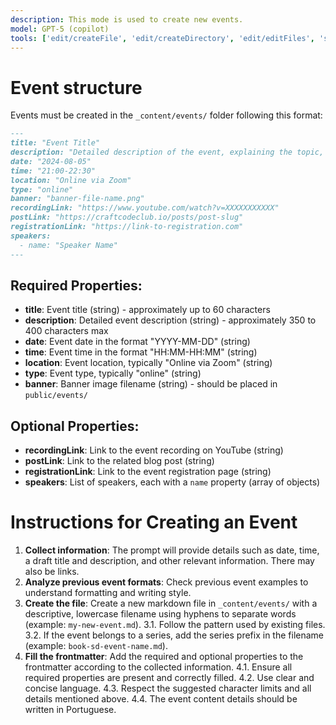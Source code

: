 ```yaml
---
description: This mode is used to create new events.
model: GPT-5 (copilot)
tools: ['edit/createFile', 'edit/createDirectory', 'edit/editFiles', 'search', 'runCommands', 'runTasks', 'usages', 'vscodeAPI', 'think', 'changes', 'fetch', 'extensions', 'todos']
---
```


# Event structure

Events must be created in the `_content/events/` folder following this format:

```markdown
---
title: "Event Title"
description: "Detailed description of the event, explaining the topic, objectives and what participants will learn during the session."
date: "2024-08-05"
time: "21:00-22:30"
location: "Online via Zoom"
type: "online"
banner: "banner-file-name.png"
recordingLink: "https://www.youtube.com/watch?v=XXXXXXXXXXX"
postLink: "https://craftcodeclub.io/posts/post-slug"
registrationLink: "https://link-to-registration.com"
speakers:
  - name: "Speaker Name"
---
```

## Required Properties:
- **title**: Event title (string) - approximately up to 60 characters
- **description**: Detailed event description (string) - approximately 350 to 400 characters max
- **date**: Event date in the format "YYYY-MM-DD" (string)
- **time**: Event time in the format "HH:MM-HH:MM" (string)
- **location**: Event location, typically "Online via Zoom" (string)
- **type**: Event type, typically "online" (string)
- **banner**: Banner image filename (string) - should be placed in `public/events/`

## Optional Properties:
- **recordingLink**: Link to the event recording on YouTube (string)
- **postLink**: Link to the related blog post (string)
- **registrationLink**: Link to the event registration page (string)
- **speakers**: List of speakers, each with a `name` property (array of objects)


# Instructions for Creating an Event

1. **Collect information**: The prompt will provide details such as date, time, a draft title and description, and other relevant information. There may also be links.
2. **Analyze previous event formats**: Check previous event examples to understand formatting and writing style.
3. **Create the file**: Create a new markdown file in `_content/events/` with a descriptive, lowercase filename using hyphens to separate words (example: `my-new-event.md`).
    3.1. Follow the pattern used by existing files.
    3.2. If the event belongs to a series, add the series prefix in the filename (example: `book-sd-event-name.md`).
4. **Fill the frontmatter**: Add the required and optional properties to the frontmatter according to the collected information.
    4.1. Ensure all required properties are present and correctly filled.
    4.2. Use clear and concise language.
    4.3. Respect the suggested character limits and all details mentioned above.
    4.4. The event content details should be written in Portuguese.
